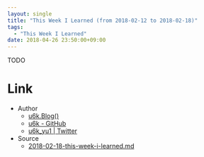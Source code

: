 ```yaml
---
layout: single
title: "This Week I Learned (from 2018-02-12 to 2018-02-18)"
tags:
  - "This Week I Learned"
date: 2018-04-26 23:50:00+09:00
---
```


TODO

# Link

- Author
    - [u6k.Blog()](https://blog.u6k.me/)
    - [u6k - GitHub](https://github.com/u6k)
    - [u6k_yu1 \| Twitter](https://twitter.com/u6k_yu1)
- Source
    - [2018-02-18-this-week-i-learned.md](https://github.com/u6k/blog/blob/master/_posts/2018-02-18-this-week-i-learned.md)
